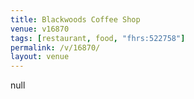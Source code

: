 ```yaml
---
title: Blackwoods Coffee Shop
venue: v16870
tags: [restaurant, food, "fhrs:522758"]
permalink: /v/16870/
layout: venue
---
```

null